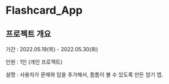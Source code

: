 # Flashcard_App
## 프로젝트 개요
기간 : 2022.05.19(목) - 2022.05.30(화)

인원 : 1인 (개인 프로젝트)

설명 : 사용자가 문제와 답을 추가해서, 틈틈이 볼 수 있도록 만든 암기 앱.
